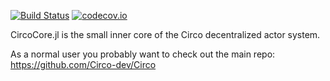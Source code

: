 [![Build Status](https://travis-ci.com/Circo-dev/CircoCore.jl.svg?branch=master)](https://travis-ci.com/Circo-dev/CircoCore.jl)
[![codecov.io](http://codecov.io/github/Circo-dev/CircoCore.jl/coverage.svg?branch=master)](http://codecov.io/github/Circo-dev/CircoCore.jl?branch=master)

CircoCore.jl is the small inner core of the Circo decentralized actor system.

As a normal user you probably want to check out the main repo: https://github.com/Circo-dev/Circo
